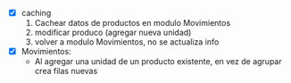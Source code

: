 -   [x] caching
    1. Cachear datos de productos en modulo Movimientos
    2. modificar produco (agregar nueva unidad)
    3. volver a modulo Movimientos, no se actualiza info
-   [x] Movimientos:
    -   Al agregar una unidad de un producto existente, en vez de agrupar crea filas nuevas
